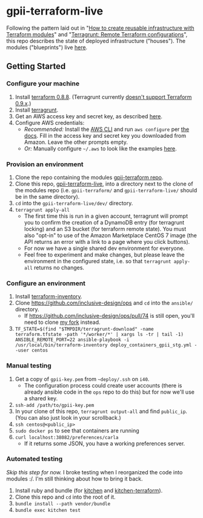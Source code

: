 # gpii-terraform-live

Following the pattern laid out in "[How to create reusable infrastructure with Terraform modules](https://blog.gruntwork.io/how-to-create-reusable-infrastructure-with-terraform-modules)" and "[Terragrunt: Remote Terraform configurations](https://github.com/gruntwork-io/terragrunt#remote-terraform-configuration)", this repo describes the state of deployed infrastructure ("houses"). The modules ("blueprints") live [here](https://github.com/mrtyler/gpii-terraform).

## Getting Started

### Configure your machine

1. Install [terraform 0.8.8](https://releases.hashicorp.com/terraform/0.8.8/). (Terragrunt currently [doesn't support Terraform 0.9.x](https://github.com/gruntwork-io/terragrunt/issues/158).)
1. Install [terragrunt](https://github.com/gruntwork-io/terragrunt#install).
1. Get an AWS access key and secret key, as described [here](http://docs.aws.amazon.com/cli/latest/userguide/cli-chap-getting-set-up.html).
1. Configure AWS credentials:
   * _Recommended:_ Install the [AWS CLI](http://docs.aws.amazon.com/cli/latest/userguide/installing.html) and run `aws configure` per [the docs](http://docs.aws.amazon.com/cli/latest/userguide/cli-chap-getting-started.html#cli-quick-configuration). Fill in the access key and secret key you downloaded from Amazon. Leave the other prompts empty.
   * _Or:_ Manually configure `~/.aws` to look like the examples [here](http://docs.aws.amazon.com/cli/latest/userguide/cli-chap-getting-started.html#cli-multiple-profiles).

### Provision an environment

1. Clone the repo containing the modules [gpii-terraform repo](https://github.com/mrtyler/gpii-terraform).
1. Clone this repo, [gpii-terraform-live](https://github.com/mrtyler/gpii-terraform-live), into a directory next to the clone of the modules repo (i.e. `gpii-terraform/` and `gpii-terraform-live/` should be in the same directory).
1. `cd` into the `gpii-terraform-live/dev/` directory.
1. `terragrunt apply-all`
   * The first time this is run in a given account, terragrunt will prompt you to confirm the creation of a DynamoDB entry (for terragrunt locking) and an S3 bucket (for terraform remote state). You must also "opt-in" to use of the Amazon Marketplace CentOS 7 image (the API returns an error with a link to a page where you click buttons).
   * For now we have a single shared dev environment for everyone.
   * Feel free to experiment and make changes, but please leave the environment in the configured state, i.e. so that `terragrunt apply-all` returns no changes.

### Configure an environment

1. Install [terraform-inventory](https://github.com/adammck/terraform-inventory).
1. Clone https://github.com/inclusive-design/ops and `cd` into the `ansible/` directory.
   * If https://github.com/inclusive-design/ops/pull/74 is still open, you'll need to clone [my fork](https://github.com/mrtyler/ops) instead.
1. `TF_STATE=$(find "$TMPDIR/terragrunt-download" -name terraform.tfstate -path '*/worker/*' | xargs ls -tr | tail -1) ANSIBLE_REMOTE_PORT=22 ansible-playbook -i /usr/local/bin/terraform-inventory deploy_containers_gpii_stg.yml --user centos`

### Manual testing

1. Get a copy of `gpii-key.pem` from `~deploy/.ssh` on `i40`.
   * The configuration process could create user accounts (there is already ansible code in the `ops` repo to do this) but for now we'll use a shared key.
1. `ssh-add /path/to/gpii-key.pem`
1. In your clone of this repo, `terragrunt output-all` and find `public_ip`. (You can also just look in your scrollback.)
1. `ssh centos@<public_ip>`
1. `sudo docker ps` to see that containers are running
1. `curl localhost:38082/preferences/carla`
   * If it returns some JSON, you have a working preferences server.

### Automated testing

_Skip this step for now._ I broke testing when I reorganized the code into modules :/. I'm still thinking about how to bring it back.

1. Install ruby and bundle (for [kitchen](https://github.com/test-kitchen/test-kitchen) and [kitchen-terraform](https://github.com/newcontext-oss/kitchen-terraform)).
1. Clone this repo and `cd` into the root of it.
1. `bundle install --path vendor/bundle`
1. `bundle exec kitchen test`
